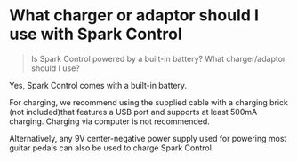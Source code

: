 # What charger or adaptor should I use with Spark Control
> Is Spark Control powered by a built-in battery? What charger/adaptor should I use?

Yes, Spark Control comes with a built-in battery. 

For charging, we recommend using the supplied cable with a charging brick (not included)that features a USB port and supports at least 500mA charging. Charging via computer is not recommended.

Alternatively, any 9V center-negative power supply used for powering most guitar pedals can also be used to charge Spark Control.
